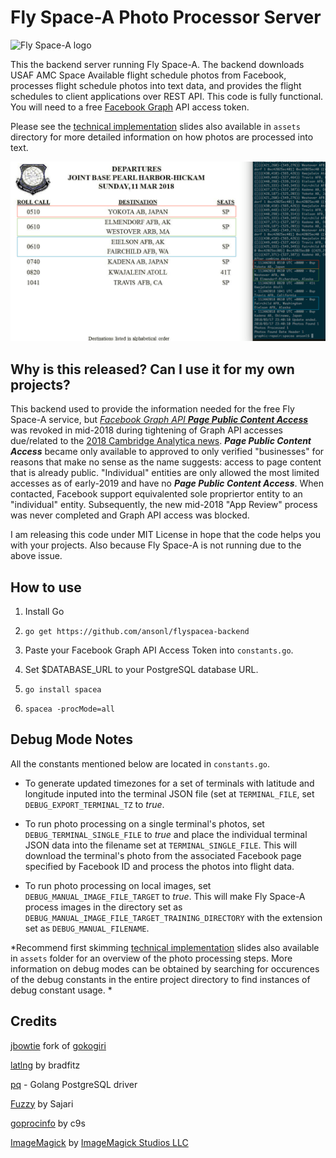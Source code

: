 Fly Space-A Photo Processor Server
===================

![Fly Space-A logo](https://avatars1.githubusercontent.com/u/38817545?s=200&v=4)

This the backend server running Fly Space-A. The backend downloads USAF AMC Space Available flight schedule photos from Facebook, processes flight schedule photos into text data, and provides the flight schedules to client applications over REST API. This code is fully functional. You will need to a free [Facebook Graph](https://developers.facebook.com/) API access token. 

Please see the [technical implementation](https://docs.google.com/presentation/d/1cnS_nTL6xhL5PEHFro7jvDSuHAccr8eSBFV26KIfrzE/edit?usp=sharing) slides also available in `assets` directory for more detailed information on how photos are processed into text.

![highlight fsa](https://raw.githubusercontent.com/ansonl/flyspacea-backend/master-public/assets/fsa_results_highlight.png)

Why is this released? Can I use it for my own projects?
-------------

This backend used to provide the information needed for the free Fly Space-A service, but [*Facebook Graph API **Page Public Content Access***](https://developers.facebook.com/docs/graph-api/reference/page/) was revoked in mid-2018 during tightening of Graph API accesses due/related to the [2018 Cambridge Analytica news](https://en.wikipedia.org/wiki/Cambridge_Analytica#2016_presidential_election). ***Page Public Content Access*** became only available to approved to only verified "businesses" for reasons that make no sense as the name suggests: access to page content that is already public. "Individual" entities are only allowed the most limited accesses as of early-2019 and have no ***Page Public Content Access***. When contacted, Facebook support equivalented sole propriertor entity to an "individual" entity. Subsequently, the new mid-2018 "App Review" process was never completed and Graph API access was blocked. 

I am releasing this code under MIT License in hope that the code helps you with your projects. Also because Fly Space-A is not running due to the above issue.

How to use
-------------

1. Install Go

2. `go get https://github.com/ansonl/flyspacea-backend`

3. Paste your Facebook Graph API Access Token into `constants.go`.

4. Set $DATABASE_URL to your PostgreSQL database URL.

3. `go install spacea`

4. `spacea -procMode=all`

Debug Mode Notes
-------------
All the constants mentioned below are located in `constants.go`.

- To generate updated timezones for a set of terminals with latitude and longitude inputed into the terminal JSON file (set at `TERMINAL_FILE`, set `DEBUG_EXPORT_TERMINAL_TZ` to *true*. 

- To run photo processing on a single terminal's photos, set `DEBUG_TERMINAL_SINGLE_FILE` to *true* and place the individual terminal JSON data into the filename set at `TERMINAL_SINGLE_FILE`. This will download the terminal's photo from the associated Facebook page specified by Facebook ID and process the photos into flight data. 

- To run photo processing on local images, set `DEBUG_MANUAL_IMAGE_FILE_TARGET` to *true*. This will make Fly Space-A process images in the directory set as `DEBUG_MANUAL_IMAGE_FILE_TARGET_TRAINING_DIRECTORY` with the extension set as `DEBUG_MANUAL_FILENAME`. 

*Recommend first skimming [technical implementation](https://docs.google.com/presentation/d/1cnS_nTL6xhL5PEHFro7jvDSuHAccr8eSBFV26KIfrzE/edit?usp=sharing) slides also available in `assets` folder for an overview of the photo processing steps. More information on debug modes can be obtained by searching for occurences of the debug constants in the entire project directory to find instances of debug constant usage. *

Credits
-------------

[jbowtie](https://github.com/jbowtie) fork of [gokogiri](https://github.com/jbowtie/gokogiri)

[latlng](github.com/bradfitz/latlong) by bradfitz

[pq](github.com/lib/pq) - Golang PostgreSQL driver

[Fuzzy](https://github.com/sajari/fuzzy) by Sajari

[goprocinfo](https://github.com/c9s/goprocinfo) by c9s

[ImageMagick](https://github.com/ImageMagick/ImageMagick) by [ImageMagick Studios LLC](https://imagemagick.org/)
